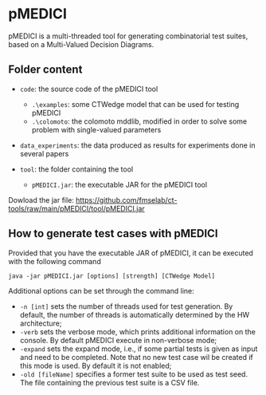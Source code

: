 # pMEDICI

pMEDICI is a multi-threaded tool for generating combinatorial test suites, based on a Multi-Valued Decision Diagrams.

## Folder content

- `code`: the source code of the pMEDICI tool
	- `.\examples`: some CTWedge model that can be used for testing pMEDICI
	- `.\colomoto`: the colomoto mddlib, modified in order to solve some problem with single-valued parameters

- `data_experiments`: the data produced as results for experiments done in several papers

- `tool`: the folder containing the tool
	- `pMEDICI.jar`: the executable JAR for the pMEDICI tool
	
Dowload the jar file: https://github.com/fmselab/ct-tools/raw/main/pMEDICI/tool/pMEDICI.jar

## How to generate test cases with pMEDICI
Provided that you have the executable JAR of pMEDICI, it can be executed with the following command

`java -jar pMEDICI.jar [options] [strength] [CTWedge Model]`

Additional options can be set through the command line:
- `-n [int]` sets the number of threads used for test generation. By default, the number of threads is automatically determined by the HW architecture;
- `-verb` sets the verbose mode, which prints additional information on the console. By default pMEDICI execute in non-verbose mode;
- `-expand` sets the expand mode, i.e., if some partial tests is given as input and need to be completed. Note that no new test case wil be created if this mode is used. By default it is not enabled;
- `-old [fileName]` specifies a former test suite to be used as test seed. The file containing the previous test suite is a CSV file.
